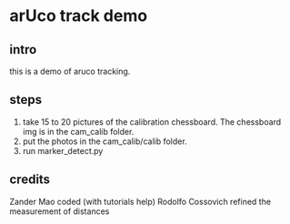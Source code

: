 # arUco track demo

## intro
this is a demo of aruco tracking.

## steps

1. take 15 to 20 pictures of the calibration chessboard. The chessboard img is in the cam_calib folder.
2. put the photos in the cam_calib/calib folder.
3. run marker_detect.py


## credits
Zander Mao coded (with tutorials help)
Rodolfo Cossovich refined the measurement of distances
